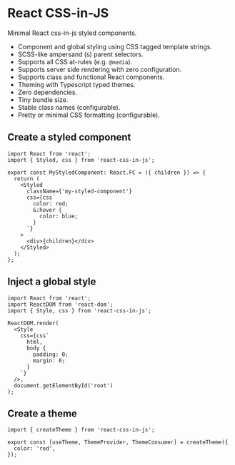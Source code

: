 # React CSS-in-JS

Minimal React css-in-js styled components.

- Component and global styling using CSS tagged template strings.
- SCSS-like ampersand (`&`) parent selectors.
- Supports all CSS at-rules (e.g. `@media`).
- Supports server side rendering with zero configuration.
- Supports class and functional React components.
- Theming with Typescript typed themes.
- Zero dependencies.
- Tiny bundle size.
- Stable class names (configurable).
- Pretty or minimal CSS formatting (configurable).

## Create a styled component

```tsx
import React from 'react';
import { Styled, css } from 'react-css-in-js';

export const MyStyledComponent: React.FC = ({ children }) => {
  return (
    <Styled
      className={'my-styled-component'}
      css={css`
        color: red;
        &:hover {
          color: blue;
        }
      `}
    >
      <div>{children}</div>
    </Styled>
  );
};
```

## Inject a global style

```tsx
import React from 'react';
import ReactDOM from 'react-dom';
import { Style, css } from 'react-css-in-js';

ReactDOM.render(
  <Style
    css={css`
      html,
      body {
        padding: 0;
        margin: 0;
      }
    `}
  />,
  document.getElementById('root')
);
```

## Create a theme

```tsx
import { createTheme } from 'react-css-in-js';

export const [useTheme, ThemeProvider, ThemeConsumer] = createTheme({
  color: 'red',
});
```
